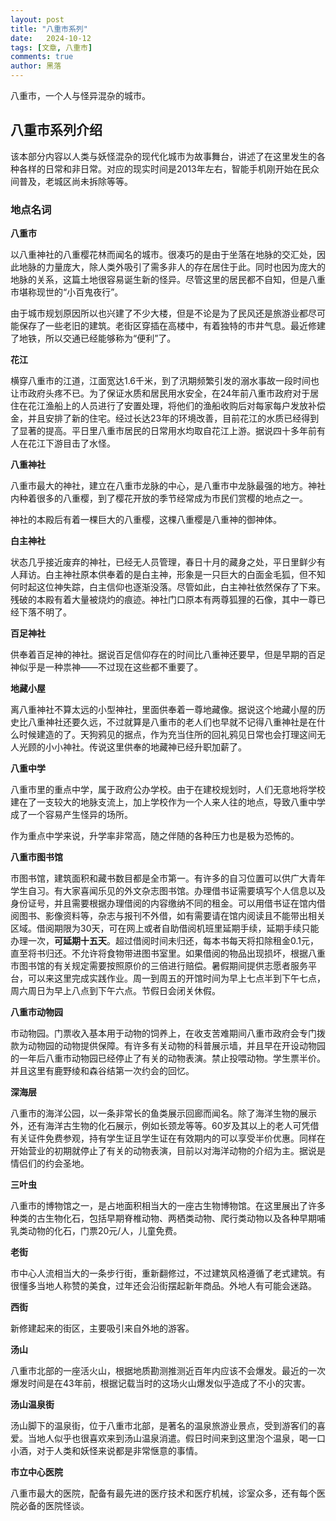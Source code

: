 ```yaml
---
layout: post
title: "八重市系列"
date:   2024-10-12
tags: [文章, 八重市]
comments: true
author: 黑落
---
```


八重市，一个人与怪异混杂的城市。
<!-- more -->

## 八重市系列介绍

该本部分内容以人类与妖怪混杂的现代化城市为故事舞台，讲述了在这里发生的各种各样的日常和非日常。对应的现实时间是2013年左右，智能手机刚开始在民众间普及，老城区尚未拆除等等。



### 地点名词

**八重市**

以八重神社的八重樱花林而闻名的城市。很凑巧的是由于坐落在地脉的交汇处，因此地脉的力量庞大，除人类外吸引了需多非人的存在居住于此。同时也因为庞大的地脉的关系，这篇土地很容易诞生新的怪异。尽管这里的居民都不自知，但是八重市堪称现世的“小百鬼夜行”。

由于城市规划原因所以也兴建了不少大楼，但是不论是为了民风还是旅游业都尽可能保存了一些老旧的建筑。老街区穿插在高楼中，有着独特的市井气息。最近修建了地铁，所以交通已经能够称为“便利”了。



**花江**

横穿八重市的江道，江面宽达1.6千米，到了汛期频繁引发的溺水事故一段时间也让市政府头疼不已。为了保证水质和居民用水安全，在24年前八重市政府对于居住在花江渔船上的人员进行了安置处理，将他们的渔船收购后对每家每户发放补偿金，并且安排了新的住宅。经过长达23年的环境改善，目前花江的水质已经得到了显著的提高。平日里八重市居民的日常用水均取自花江上游。据说四十多年前有人在花江下游目击了水怪。



**八重神社**

八重市最大的神社，建立在八重市龙脉的中心，是八重市中龙脉最强的地方。神社内种着很多的八重樱，到了樱花开放的季节经常成为市民们赏樱的地点之一。

神社的本殿后有着一棵巨大的八重樱，这棵八重樱是八重神的御神体。



**白主神社**

状态几乎接近废弃的神社，已经无人员管理，春日十月的藏身之处，平日里鲜少有人拜访。白主神社原本供奉着的是白主神，形象是一只巨大的白面金毛狐，但不知何时起这位神失踪，白主信仰也逐渐没落。尽管如此，白主神社依然保存了下来。残破的本殿有着大量被烧灼的痕迹。神社门口原本有两尊狐狸的石像，其中一尊已经下落不明了。



**百足神社**

供奉着百足神的神社。据说百足信仰存在的时间比八重神还要早，但是早期的百足神似乎是一种祟神——不过现在这些都不重要了。



**地藏小屋**

离八重神社不算太远的小型神社，里面供奉着一尊地藏像。据说这个地藏小屋的历史比八重神社还要久远，不过就算是八重市的老人们也早就不记得八重神社是在什么时候建造的了。天狗鸦见的据点，作为充当住所的回礼鸦见日常也会打理这间无人光顾的小小神社。传说这里供奉的地藏神已经升职加薪了。







**八重中学**

八重市里的重点中学，属于政府公办学校。由于在建校规划时，人们无意地将学校建在了一支较大的地脉支流上，加上学校作为一个人来人往的地点，导致八重中学成了一个容易产生怪异的场所。

作为重点中学来说，升学率非常高，随之伴随的各种压力也是极为恐怖的。



**八重市图书馆**

市图书馆，建筑面积和藏书数目都是全市第一。有许多的自习位置可以供广大青年学生自习。有大家喜闻乐见的外文杂志图书馆。办理借书证需要填写个人信息以及身份证号，并且需要根据办理借阅的内容缴纳不同的租金。可以用借书证在馆内借阅图书、影像资料等，杂志与报刊不外借，如有需要请在馆内阅读且不能带出相关区域。借阅期限为30天，可在网上或者自助借阅机班里延期手续，延期手续只能办理一次，**可延期十五天**。超过借阅时间未归还，每本书每天将扣除租金0.1元，直至将书归还。不允许将食物带进图书室里。如果借阅的物品出现损坏，根据八重市图书馆的有关规定需要按照原价的三倍进行赔偿。暑假期间提供志愿者服务平台，可以来这里完成实践作业。周一到周五的开馆时间为早上七点半到下午七点，周六周日为早上八点到下午六点。节假日会闭关休假。



**八重市动物园**

市动物园。门票收入基本用于动物的饲养上，在收支苦难期间八重市政府会专门拨款为动物园的动物提供保障。有许多有关动物的科普展示墙，并且早在开设动物园的一年后八重市动物园已经停止了有关的动物表演。禁止投喂动物。学生票半价。并且这里有鹿野绫和森谷结第一次约会的回忆。



**深海层**

八重市的海洋公园，以一条非常长的鱼类展示回廊而闻名。除了海洋生物的展示外，还有海洋古生物的化石展示，例如长颈龙等等。60岁及其以上的老人可凭借有关证件免费参观，持有学生证且学生证在有效期内的可以享受半价优惠。同样在开始营业的初期就停止了有关的动物表演，目前以对海洋动物的介绍为主。据说是情侣们的约会圣地。



**三叶虫**

八重市的博物馆之一，是占地面积相当大的一座古生物博物馆。在这里展出了许多种类的古生物化石，包括早期脊椎动物、两栖类动物、爬行类动物以及各种早期哺乳类动物的化石，门票20元/人，儿童免费。



**老街**

市中心人流相当大的一条步行街，重新翻修过，不过建筑风格遵循了老式建筑。有很懂多当地人称赞的美食，过年还会沿街摆起新年商品。外地人有可能会迷路。



**西街**

新修建起来的街区，主要吸引来自外地的游客。



**汤山**

八重市北部的一座活火山，根据地质勘测推测近百年内应该不会爆发。最近的一次爆发时间是在43年前，根据记载当时的这场火山爆发似乎造成了不小的灾害。



**汤山温泉街**

汤山脚下的温泉街，位于八重市北部，是著名的温泉旅游业景点，受到游客们的喜爱。当地人似乎也很喜欢来到汤山温泉消遣。假日时间来到这里泡个温泉，喝一口小酒，对于人类和妖怪来说都是非常惬意的事情。



**市立中心医院**

八重市最大的医院，配备有最先进的医疗技术和医疗机械，诊室众多，还有每个医院必备的医院怪谈。


